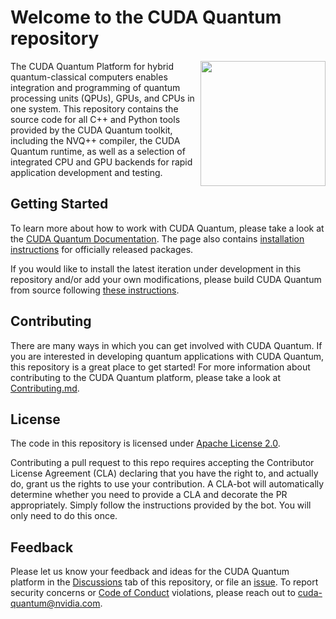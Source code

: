 # Welcome to the CUDA Quantum repository

<img align="right" width="200"
src="https://developer.nvidia.com/sites/default/files/akamai/nvidia-cuquantum-icon.svg"
/>

The CUDA Quantum Platform for hybrid quantum-classical computers enables
integration and programming of quantum processing units (QPUs), GPUs, and CPUs
in one system. This repository contains the source code for all C++ and Python
tools provided by the CUDA Quantum toolkit, including the NVQ++ compiler, the
CUDA Quantum runtime, as well as a selection of integrated CPU and GPU backends
for rapid application development and testing.

## Getting Started

To learn more about how to work with CUDA Quantum, please take a look at the
[CUDA Quantum Documentation][cuda_quantum_docs]. The page also contains [installation
instructions][official_install] for officially released packages.

If you would like to install the latest iteration under development in this
repository and/or add your own modifications, please build CUDA Quantum from
source following [these instructions](./Building.md).

[cuda_quantum_docs]: https://nvidia.github.io/cuda-quantum/
[official_install]: https://nvidia.github.io/cuda-quantum/install.html

## Contributing

There are many ways in which you can get involved with CUDA Quantum. If you are
interested in developing quantum applications with CUDA Quantum, this repository
is a great place to get started! For more information about contributing to the
CUDA Quantum platform, please take a look at
[Contributing.md](./Contributing.md).

## License

The code in this repository is licensed under [Apache License 2.0](./LICENSE).

Contributing a pull request to this repo requires accepting the Contributor
License Agreement (CLA) declaring that you have the right to, and actually do,
grant us the rights to use your contribution. A CLA-bot will automatically
determine whether you need to provide a CLA and decorate the PR appropriately.
Simply follow the instructions provided by the bot. You will only need to do
this once.

## Feedback

Please let us know your feedback and ideas for the CUDA Quantum platform in the
[Discussions][cuda_quantum_discussions] tab of this
repository, or file an [issue][cuda_quantum_issues]. To
report security concerns or [Code of Conduct](./Code_of_Conduct.md) violations,
please reach out to [cuda-quantum@nvidia.com](mailto:cuda-quantum@nvidia.com).

[cuda_quantum_discussions]: https://github.com/NVIDIA/cuda-quantum/discussions
[cuda_quantum_issues]: https://github.com/NVIDIA/cuda-quantum/issues
